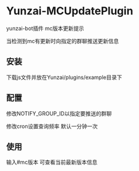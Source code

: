 # Yunzai-MCUpdatePlugin
yunzai-bot插件 mc版本更新提示

当检测到mc有更新时向指定的群聊推送更新信息

## 安装
下载js文件并放在Yunzai/plugins/example目录下

## 配置
修改NOTIFY_GROUP_ID以指定要推送的群聊

修改cron设置查询频率 默认一分钟一次

## 使用
输入#mc版本 可查看当前最新版本信息
